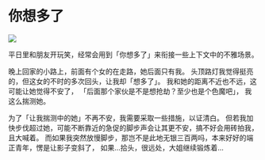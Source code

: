 # 你想多了

![](http://7xpnzc.com1.z0.glb.clouddn.com/octavio-fossatti-37556.jpg)

平日里和朋友开玩笑，经常会用到「你想多了」来衔接一些上下文中的不雅场景。


晚上回家的小路上，前面有个女的在走路，她后面只有我。
头顶路灯我觉得挺亮的，但这女的不时的多次回头，让我却「想多了」。
我和她的距离不近也不远，这可能让她觉得不安了，
「后面那个家伙是不是想抢劫？至少也是个色魔吧」，
我这么揣测她。

为了「让我揣测中的她」不再不安，我需要采取一些措施，以证清白。
但若我加快步伐超过她，可能不断靠近的急促的脚步声会让其更不安，搞不好会用砖拍我，
且大喊着。
而如果我突然放慢脚步，那岂不是此地无银三百两吗，本来好好的端正青年，愣是让影子变斜了，
如果...拾头，很远处，大姐继续锻炼着...
